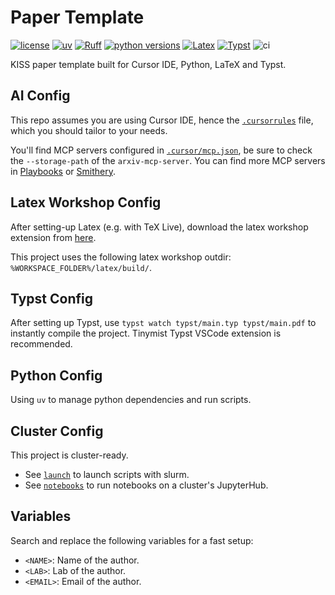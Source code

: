 # Paper Template

[![license](https://img.shields.io/badge/license-MIT-lightgrey.svg)](https://github.com/yp-edu/paper-template/blob/main/LICENSE)
[![uv](https://img.shields.io/endpoint?url=https://raw.githubusercontent.com/astral-sh/uv/main/assets/badge/v0.json)](https://github.com/astral-sh/uv)
[![Ruff](https://img.shields.io/endpoint?url=https://raw.githubusercontent.com/astral-sh/ruff/main/assets/badge/v2.json)](https://github.com/astral-sh/ruff)
[![python versions](https://img.shields.io/badge/python-3.11%20|%203.12-blue)](https://www.python.org/downloads/)
[![Latex](https://img.shields.io/badge/latex-grey.svg?logo=latex)](https://www.latex-project.org/)
[![Typst](https://img.shields.io/badge/typst-grey.svg?logo=typst)](https://github.com/typst/typst)
![ci](https://github.com/yp-edu/paper-template/actions/workflows/ci.yml/badge.svg)

KISS paper template built for Cursor IDE, Python, LaTeX and Typst.

## AI Config

This repo assumes you are using Cursor IDE, hence the [`.cursorrules`](.cursorrules) file, which you should tailor to your needs.

You'll find MCP servers configured in [`.cursor/mcp.json`](.cursor/mcp.json), be sure to check the `--storage-path` of the `arxiv-mcp-server`. You can find more MCP servers in [Playbooks](https://playbooks.com/) or [Smithery](https://smithery.ai/).

## Latex Workshop Config

After setting-up Latex (e.g. with TeX Live), download the latex workshop extension from [here](https://marketplace.visualstudio.com/items?itemName=James-Yu.latex-workshop).

This project uses the following latex workshop outdir: `%WORKSPACE_FOLDER%/latex/build/`.

## Typst Config

After setting up Typst, use `typst watch typst/main.typ typst/main.pdf` to instantly compile the project. Tinymist Typst VSCode extension is recommended.

## Python Config

Using `uv` to manage python dependencies and run scripts.

## Cluster Config

This project is cluster-ready.

- See [`launch`](./launch/) to launch scripts with slurm.
- See [`notebooks`](./notebooks/) to run notebooks on a cluster's JupyterHub.

## Variables

Search and replace the following variables for a fast setup:

- `<NAME>`: Name of the author.
- `<LAB>`: Lab of the author.
- `<EMAIL>`: Email of the author.
